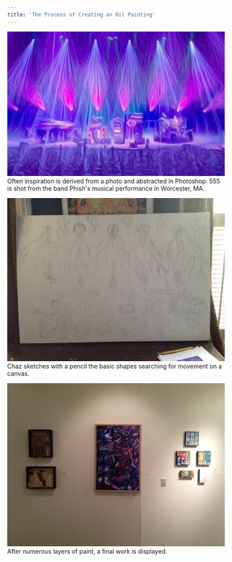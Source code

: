 ```yaml
---
title: 'The Process of Creating an Oil Painting'
---
```


![Photo Inspiration](assets/555-1.jpg)
Often inspiration is derived from a photo and abstracted in Photoshop. 555 is shot from the band Phish's musical performance in Worcester, MA. 

![Canvas Sketch](assets/555-2.jpg)
Chaz sketches with a pencil the basic shapes searching for movement on a canvas.

![Exhibit](assets/555-3.jpg)
After numerous layers of paint, a final work is displayed.
